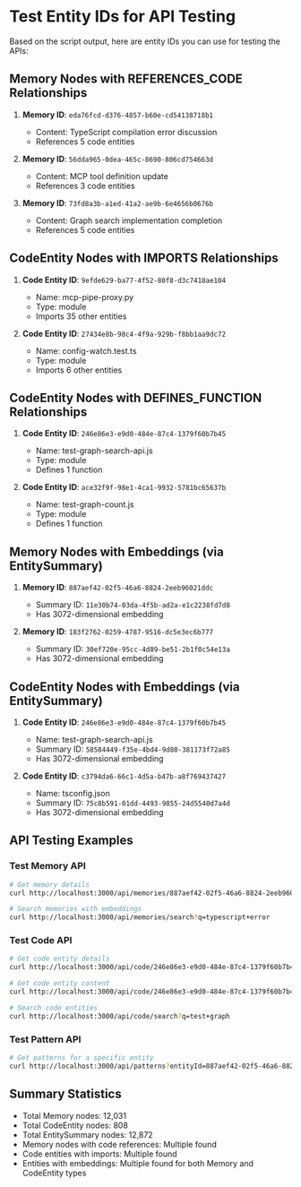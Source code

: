 # Test Entity IDs for API Testing

Based on the script output, here are entity IDs you can use for testing the APIs:

## Memory Nodes with REFERENCES_CODE Relationships

1. **Memory ID**: `eda76fcd-d376-4857-b60e-cd54138718b1`
   - Content: TypeScript compilation error discussion
   - References 5 code entities

2. **Memory ID**: `56dda965-0dea-465c-8690-806cd754663d`
   - Content: MCP tool definition update
   - References 3 code entities

3. **Memory ID**: `73fd8a3b-a1ed-41a2-ae9b-6e4656b0676b`
   - Content: Graph search implementation completion
   - References 5 code entities

## CodeEntity Nodes with IMPORTS Relationships

1. **Code Entity ID**: `9efde629-ba77-4f52-80f8-d3c7418ae104`
   - Name: mcp-pipe-proxy.py
   - Type: module
   - Imports 35 other entities

2. **Code Entity ID**: `27434e8b-98c4-4f9a-929b-f8bb1aa9dc72`
   - Name: config-watch.test.ts
   - Type: module
   - Imports 6 other entities

## CodeEntity Nodes with DEFINES_FUNCTION Relationships

1. **Code Entity ID**: `246e86e3-e9d0-484e-87c4-1379f60b7b45`
   - Name: test-graph-search-api.js
   - Type: module
   - Defines 1 function

2. **Code Entity ID**: `ace32f9f-98e1-4ca1-9932-5781bc65637b`
   - Name: test-graph-count.js
   - Type: module
   - Defines 1 function

## Memory Nodes with Embeddings (via EntitySummary)

1. **Memory ID**: `887aef42-02f5-46a6-8824-2eeb96021ddc`
   - Summary ID: `11e30b74-03da-4f5b-ad2a-e1c2238fd7d8`
   - Has 3072-dimensional embedding

2. **Memory ID**: `183f2762-0259-4787-9516-dc5e3ec6b777`
   - Summary ID: `30ef720e-95cc-4d89-be51-2b1f0c54e13a`
   - Has 3072-dimensional embedding

## CodeEntity Nodes with Embeddings (via EntitySummary)

1. **Code Entity ID**: `246e86e3-e9d0-484e-87c4-1379f60b7b45`
   - Name: test-graph-search-api.js
   - Summary ID: `58584449-f35e-4bd4-9d80-381173f72a85`
   - Has 3072-dimensional embedding

2. **Code Entity ID**: `c3794da6-66c1-4d5a-b47b-a8f769437427`
   - Name: tsconfig.json
   - Summary ID: `75c8b591-01dd-4493-9855-24d5540d7a4d`
   - Has 3072-dimensional embedding

## API Testing Examples

### Test Memory API
```bash
# Get memory details
curl http://localhost:3000/api/memories/887aef42-02f5-46a6-8824-2eeb96021ddc

# Search memories with embeddings
curl http://localhost:3000/api/memories/search?q=typescript+error
```

### Test Code API
```bash
# Get code entity details
curl http://localhost:3000/api/code/246e86e3-e9d0-484e-87c4-1379f60b7b45

# Get code entity content
curl http://localhost:3000/api/code/246e86e3-e9d0-484e-87c4-1379f60b7b45/content

# Search code entities
curl http://localhost:3000/api/code/search?q=test+graph
```

### Test Pattern API
```bash
# Get patterns for a specific entity
curl http://localhost:3000/api/patterns?entityId=887aef42-02f5-46a6-8824-2eeb96021ddc
```

## Summary Statistics
- Total Memory nodes: 12,031
- Total CodeEntity nodes: 808
- Total EntitySummary nodes: 12,872
- Memory nodes with code references: Multiple found
- Code entities with imports: Multiple found
- Entities with embeddings: Multiple found for both Memory and CodeEntity types